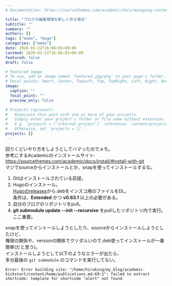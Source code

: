 ```yaml
---
# Documentation: https://sourcethemes.com/academic/docs/managing-content/

title: "ブログの編集環境を新しく作る場合"
subtitle: ""
summary: ""
authors: []
tags: ["memo", "Hugo"]
categories: ["memo"]
date: 2020-03-22T16:08:01+09:00
lastmod: 2020-03-22T16:08:01+09:00
featured: false
draft: false

# Featured image
# To use, add an image named `featured.jpg/png` to your page's folder.
# Focal points: Smart, Center, TopLeft, Top, TopRight, Left, Right, BottomLeft, Bottom, BottomRight.
image:
  caption: ""
  focal_point: ""
  preview_only: false

# Projects (optional).
#   Associate this post with one or more of your projects.
#   Simply enter your project's folder or file name without extension.
#   E.g. `projects = ["internal-project"]` references `content/project/deep-learning/index.md`.
#   Otherwise, set `projects = []`.
projects: []
---
```


回りくどいやり方をしようとしてハマったのでメモ。  
参考にするAcademicのインストールサイト: https://sourcethemes.com/academic/docs/install/#install-with-git  
マジでsourceからインストールとか、snapを使ってインストールするな。  


1. Gitはインストールされている前提。
1. Hugoのインストール。   
[Hugoのreleases](https://github.com/gohugoio/hugo/releases)から.debをインスコ用のファイルをDL。   
条件は、**Extended** かつ **v0.63.1** 以上の必要がある。　　
1. 自分のブログのリポジトリをpull。
1. **git submodule update --init --recursive** をpullしたリポジトリ内で実行。ここ重要。 

snapを使ってイントールしようとしたり、sourceからインストールしようとしたけど、   
権限の関係や、versionの関係でクソダルいので.deb使ってインストールが一番簡単(だと思う)。  
インストールしようとして以下のようなエラーが出たら、  
多分最後の `git submodule` のコマンドを実行してない。  
```
Error: Error building site: "/home/hiroking/my_blog/academic-kickstart/content/home/publications.md:69:1": failed to extract shortcode: template for shortcode "alert" not found
```

